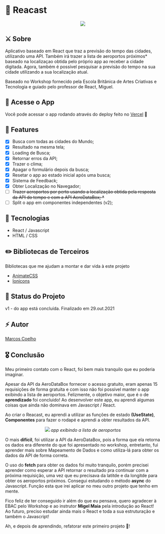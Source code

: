 # 🚀 Reacast
<p align="center">
    <img src="https://i.imgur.com/w5DeSRQ.gif">
</p>

## ⚔️ Sobre 
Aplicativo baseado em React que traz a previsão do tempo das cidades, utilizando uma API. Também irá trazer a lista de aeroportos próximos* baseado na localizaçao obtida pelo próprio app ao receber a cidade digitada. Agora, também é possível pesquisar a previsão do tempo na sua cidade utilizando a sua localização atual.

Baseado no Workshop fornecido pela Escola Britânica de Artes Criativas e Tecnologia e guiado pelo professor de React, Miguel.

## 🔭 Acesse o App 

Você pode acessar o app rodando através do deploy feito no <a href="https://reacast.vercel.app/">Vercel</a> 💜
## 🧪 Features

- [x] Busca com todas as cidades do Mundo; 
- [x] Resultado na mesma tela; 
- [x] Loading de Busca; 
- [x] Retornar erros da API;
- [x] Trazer o clima;
- [x] Apagar o formulário depois da busca;
- [x] Resetar o app ao estado inicial após uma busca;
- [x] Sistema de Feedback;
- [x] Obter Localização no Navegador;
- [ ] <s>Trazer aeroportos por perto usando a localização obtida pela resposta da API do tempo e com a API AeroDataBox; *</s>
- [ ] Split o app em componentes independentes (v2);

## 🔨 Tecnologias

- React / Javascript
- HTML / CSS

## ✏️ Bibliotecas de Terceiros

Bibliotecas que me ajudam a montar e dar vida à este projeto

- <a href="https://github.com/animate-css/animate.css">AnimateCSS</a>
- <a href="https://github.com/ionic-team/ionicons">Ionicons</a>


## 📌 Status do Projeto

v1 - do app está concluída. Finalizado em 29.out.2021

## ⚡️ Autor 

<a href="https://twitter.com/marcosvca_">Marcos Coelho</a>

## 🎖 Conclusão

Meu primeiro contato com o React, foi bem mais tranquilo que eu poderia imaginar.

Apesar da API da AeroDataBox fornecer o acesso gratuito, eram apenas 15 requisições de forma gratuita e com isso não foi possível manter o app exibindo a lista de 
aeroportos. Felizmente, o objetivo maior, que é o de <b>aprendizado</b> foi concluido! Ao desenvolver este app, eu aprendi algumas coisas que ainda não dominava em Javascript / React. 

Ao criar o Reacast, eu aprendi a utilizar as funções de estado <b>(UseState)</b>, <b>Componentes</b> para fazer o rodapé e aprendi a obter resultados da API.

<p align="center">
    <img src="https://i.imgur.com/HQk8rLp.png">
    <i>app exibindo a lista de aeroportos</i>
</p>

O mais <b>difícil</b>, foi utilizar a API da AeroDataBox, pois a forma que ela retorna os dados era diferente do que foi apresentado no workshop, entretanto, fui aprender mais sobre Mapeamento de Dados e como utiliza-lá para obter os dados da API de forma correta. 

O uso do <b>fetch</b> para obter os dados foi muito tranquilo, porém precisei aprender como esperar a API retornar o resultado pra continuar com a próxima requisição, uma vez que eu precisava da latitde e da longitde para obter os aeroportos próximos. Consegui estudando o método <b>async</b> do Javascript. Função esta que irei aplicar no meu outro projeto que tenho em mente.

Fico feliz de ter conseguido ir além do que eu pensava, quero agradecer à EBAC pelo Workshop e ao instrutor <b>Migel Maia</b> pela introdução ao React! Ao futuro, preciso estudar ainda mais o React e toda a sua estruturação e também o Javascript!

Ah, e depois de aprendindo, refatorar este primeiro projeto 🤗! 




